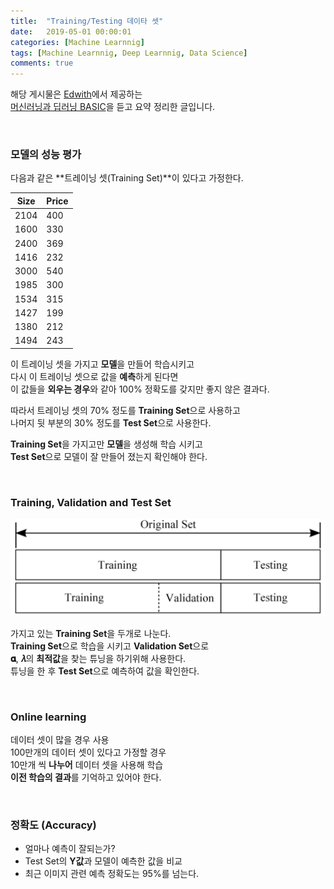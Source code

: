 ```yaml
---
title:  "Training/Testing 데이타 셋"
date:   2019-05-01 00:00:01
categories: [Machine Learnnig]
tags: [Machine Learnnig, Deep Learnnig, Data Science]
comments: true
---
```


해당 게시물은 [Edwith](https://www.edwith.org)에서 제공하는<br/>
[머신러닝과 딥러닝 BASIC](https://www.edwith.org/others26/joinLectures/9829)을 듣고 요약 정리한 글입니다.

<br/>

### 모델의 성능 평가
다음과 같은 **트레이닝 셋(Training Set)**이 있다고 가정한다.

| Size | Price |
| ---- | ----- |
| 2104 | 400   |
| 1600 | 330   |
| 2400 | 369   |
| 1416 | 232   |
| 3000 | 540   |
| 1985 | 300   |
| 1534 | 315   |
| 1427 | 199   |
| 1380 | 212   |
| 1494 | 243   |

이 트레이닝 셋을 가지고 **모델**을 만들어 학습시키고<br/>
다시 이 트레이닝 셋으로 값을 **예측**하게 된다면<br/>
이 값들을 **외우는 경우**와 같아 100% 정확도를 갖지만 좋지 않은 결과다.

따라서 트레이닝 셋의 70% 정도를 **Training Set**으로 사용하고<br/>
나머지 뒷 부분의 30% 정도를 **Test Set**으로 사용한다.<br/>

**Training Set**을 가지고만 **모델**을 생성해 학습 시키고<br/>
**Test Set**으로 모델이 잘 만들어 졌는지 확인해야 한다.

<br/>

### Training, Validation and Test Set

<img src="/assets/2019-05-01/1.png" width="600" height="auto">

가지고 있는 **Training Set**을 두개로 나눈다.<br/>
**Training Set**으로 학습을 시키고 **Validation Set**으로<br/>
**𝛂**, **𝜆**의 **최적값**을 찾는 튜닝을 하기위해 사용한다.<br/>
튜닝을 한 후 **Test Set**으로 예측하여 값을 확인한다.

<br/>

### Online learning
데이터 셋이 많을 경우 사용<br/>
100만개의 데이터 셋이 있다고 가정할 경우<br/>
10만개 씩 **나누어** 데이터 셋을 사용해 학습<br/>
**이전 학습의 결과**를 기억하고 있어야 한다.

<br/>

### 정확도 (Accuracy)
- 얼마나 예측이 잘되는가?
- Test Set의 **Y값**과 모델이 예측한 값을 비교
- 최근 이미지 관련 예측 정확도는 95%를 넘는다.
